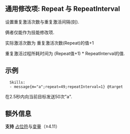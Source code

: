通用修改项: Repeat 与 RepeatInterval
--------------------------

设置重复激活次数与重复激活间隔(刻).

俩者仅能作为技能修改项.

实际激活次数为 重复激活次数(Repeat)的值+1

重复激活过程所耗时间为 (Repeat值+1) * RepeatInterval的值.

示例
--------
    
      Skills:
      - message{m="a";repeat=49;repeatInterval=1} @target

在2.5秒内向当前目标发送50次"a".

额外信息
-------

**支持** [占位符](/技能/占位符)与[变量](/技能/变量)（≥4.11）